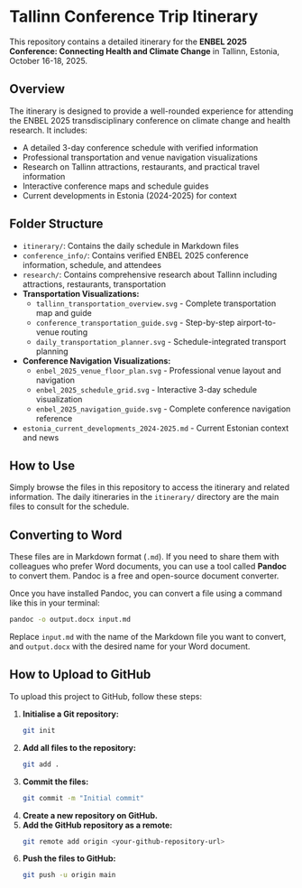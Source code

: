 # Tallinn Conference Trip Itinerary

This repository contains a detailed itinerary for the **ENBEL 2025 Conference: Connecting Health and Climate Change** in Tallinn, Estonia, October 16-18, 2025.

## Overview

The itinerary is designed to provide a well-rounded experience for attending the ENBEL 2025 transdisciplinary conference on climate change and health research. It includes:

*   A detailed 3-day conference schedule with verified information
*   Professional transportation and venue navigation visualizations
*   Research on Tallinn attractions, restaurants, and practical travel information
*   Interactive conference maps and schedule guides
*   Current developments in Estonia (2024-2025) for context

## Folder Structure

*   `itinerary/`: Contains the daily schedule in Markdown files
*   `conference_info/`: Contains verified ENBEL 2025 conference information, schedule, and attendees
*   `research/`: Contains comprehensive research about Tallinn including attractions, restaurants, transportation
*   **Transportation Visualizations:**
    *   `tallinn_transportation_overview.svg` - Complete transportation map and guide
    *   `conference_transportation_guide.svg` - Step-by-step airport-to-venue routing
    *   `daily_transportation_planner.svg` - Schedule-integrated transport planning
*   **Conference Navigation Visualizations:**
    *   `enbel_2025_venue_floor_plan.svg` - Professional venue layout and navigation
    *   `enbel_2025_schedule_grid.svg` - Interactive 3-day schedule visualization  
    *   `enbel_2025_navigation_guide.svg` - Complete conference navigation reference
*   `estonia_current_developments_2024-2025.md` - Current Estonian context and news

## How to Use

Simply browse the files in this repository to access the itinerary and related information. The daily itineraries in the `itinerary/` directory are the main files to consult for the schedule.

## Converting to Word

These files are in Markdown format (`.md`). If you need to share them with colleagues who prefer Word documents, you can use a tool called **Pandoc** to convert them. Pandoc is a free and open-source document converter.

Once you have installed Pandoc, you can convert a file using a command like this in your terminal:

```bash
pandoc -o output.docx input.md
```

Replace `input.md` with the name of the Markdown file you want to convert, and `output.docx` with the desired name for your Word document.

## How to Upload to GitHub

To upload this project to GitHub, follow these steps:

1.  **Initialise a Git repository:**
    ```bash
    git init
    ```
2.  **Add all files to the repository:**
    ```bash
    git add .
    ```
3.  **Commit the files:**
    ```bash
    git commit -m "Initial commit"
    ```
4.  **Create a new repository on GitHub.**
5.  **Add the GitHub repository as a remote:**
    ```bash
    git remote add origin <your-github-repository-url>
    ```
6.  **Push the files to GitHub:**
    ```bash
    git push -u origin main
    ```
